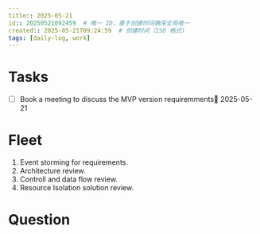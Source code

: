 ```yaml
---
title:: 2025-05-21
id:: 20250521092459  # 唯一 ID，基于创建时间确保全局唯一
created:: 2025-05-21T09:24:59  # 创建时间（ISO 格式）
tags: [daily-log, work]         
---
```

# Tasks

- [ ] Book a meeting to discuss the MVP version requiremments📅 2025-05-21

# Fleet

1. Event storming for requirements. 
2. Architecture review.
3. Controll and data flow review.
4. Resource Isolation solution review.

# Question